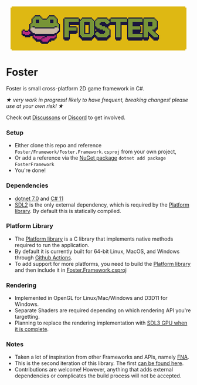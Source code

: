<p align="center">
<img width="480" src="Foster.png" alt="Foster logo">
</p>

# Foster
Foster is small cross-platform 2D game framework in C#.

_★ very work in progress! likely to have frequent, breaking changes! please use at your own risk! ★_

Check out [Discussons](https://github.com/NoelFB/Foster/discussions) or [Discord](https://discord.gg/K7tdFuP3Bg) to get involved.

### Setup
 - Either clone this repo and reference `Foster/Framework/Foster.Framework.csproj` from your own project,
 - Or add a reference via the [NuGet package](https://www.nuget.org/packages/FosterFramework) `dotnet add package FosterFramework`
 - You're done!

### Dependencies
 - [dotnet 7.0](https://dotnet.microsoft.com/en-us/download/dotnet/7.0) and [C# 11](https://learn.microsoft.com/en-us/dotnet/csharp/whats-new/csharp-11)
 - [SDL2](https://github.com/libsdl-org/sdl) is the only external dependency, which is required by the [Platform library](https://github.com/NoelFB/Foster/tree/main/Platform). By default this is statically compiled.

### Platform Library
 - The [Platform library](https://github.com/NoelFB/Foster/tree/main/Platform) is a C library that implements native methods required to run the application.
 - By default it is currently built for 64-bit Linux, MacOS, and Windows through [Github Actions](https://github.com/NoelFB/Foster/actions/workflows/build-libs.yml).
 - To add support for more platforms, you need to build the [Platform library](https://github.com/NoelFB/Foster/tree/main/Platform) and then include it in [Foster.Framework.csproj](https://github.com/NoelFB/Foster/blob/main/Framework/Foster.Framework.csproj#L27)

### Rendering
 - Implemented in OpenGL for Linux/Mac/Windows and D3D11 for Windows.
 - Separate Shaders are required depending on which rendering API you're targetting.
 - Planning to replace the rendering implementation with [SDL3 GPU when it is complete](https://github.com/NoelFB/Foster2023/issues/1).

### Notes
 - Taken a lot of inspiration from other Frameworks and APIs, namely [FNA](https://fna-xna.github.io/).
 - This is the second iteration of this library. The first [can be found here](https://github.com/noelfb/fosterold).
 - Contributions are welcome! However, anything that adds external dependencies or complicates the build process will not be accepted.
